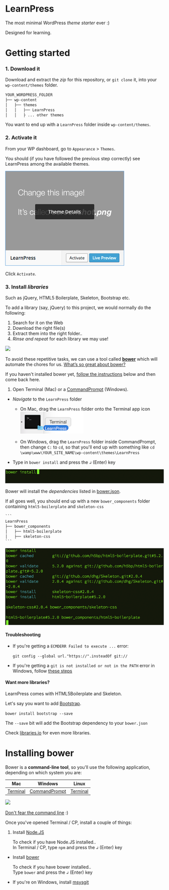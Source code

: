# LearnPress

The most minimal WordPress *theme starter* ever :)

Designed for learning.




# Getting started

### 1. Download it

Download and extract the *zip* for this repository, or `git clone` it, into your `wp-content/themes` folder.

```
YOUR_WORDPRESS_FOLDER
├── wp-content
│   ├── themes
│   │   ├── LearnPress
│   │   ├ ... other themes
```

You want to end up with a `LearnPress` folder inside `wp-content/themes`.

### 2. Activate it

From your WP dashboard, go to `Appearance` > `Themes`.

You should (if you have followed the previous step correctly) see LearnPress among the available themes.

![](img/activate.png)

Click `Activate`.

### 3. Install *libraries*

Such as jQuery, HTML5 Boilerplate, Skeleton, Bootstrap etc.

To add a library (say, jQuery) to this project, we would normally do the following:

1. Search for it on the Web 
2. Download the right file(s) 
3. Extract them into the right folder.. 
4. *Rinse and repeat* for each library we may use!

![](http://bower.io/img/bower-logo.png)

To avoid these repetitive tasks, we can use a tool called [**bower**](http://bower.io/) which will automate the chores for us. [What’s so great about bower?](https://css-tricks.com/whats-great-bower/)

If you haven't installed bower yet, [follow the instructions](#installing-bower) below and then come back here.

1. Open Terminal (Mac) or a [CommandPrompt](http://windows.microsoft.com/en-gb/windows-vista/open-a-command-prompt-window) (Windows). 
* *Navigate* to the `LearnPress` folder  

	* On Mac, drag the `LearnPress` folder onto the Terminal app icon  
	![](img/folder-drag.png)

	* On Windows, drag the `LearnPress` folder inside CommandPrompt, then change `C:` to `cd`, so that you'll end up with something like `cd  \wamp\www\YOUR_SITE_NAME\wp-content\themes\LearnPress`
* Type in `bower install` and press the `↲` (Enter) key

![](img/terminal-bower-install.png)

Bower will install the *dependencies* listed in [bower.json](bower.json).

If all goes well, you should end up with a new `bower_components` folder containing `html5-boilerplate` and `skeleton-css`
	
	```
	LearnPress
	├── bower_components
	│   ├── html5-boilerplate
	│   ├── skeleton-css
	```

![](img/terminal-bower-installed.png)




#### Troubleshooting

* If you're getting a `ECMDERR Failed to execute ...` error:

	`git config --global url."https://".insteadOf git://`
	
* If you're getting a `git is not installed or not in the PATH` error in Windows, follow [these steps](http://stackoverflow.com/questions/20666989/bower-enogit-git-is-not-installed-or-not-in-the-path) 


#### Want more libraries? 

LearnPress comes with HTML5Boilerplate and Skeleton.

Let's say you want to add [Bootstrap](http://getbootstrap.com/getting-started/#download-bower).

`bower install bootstrap --save`

The `--save` bit will add the Bootstrap dependency to your `bower.json`

Check [libraries.io](https://libraries.io/bower/) for even more libraries.





# Installing bower 

Bower is a **command-line tool**, so you'll use the following application, depending on which system you are:

| Mac | Windows | Linux |
| --- | ------- | ----- |
| [Terminal](http://mac.appstorm.net/how-to/utilities-how-to/how-to-use-terminal-the-basics/) | [CommandPrompt](http://windows.microsoft.com/en-gb/windows-vista/open-a-command-prompt-window) | [Terminal](https://help.ubuntu.com/community/UsingTheTerminal) |

![](http://i.imgur.com/Gv6qlyH.gif)

[Don't fear the command line](https://zurb.com/expo/lessons/don-t-fear-the-command-line) :)

Once you've opened Terminal / CP, install a couple of things:

1. Install [Node.JS](https://nodejs.org/)   
	
	To check if you have Node.JS installed..   
	In Terminal / CP, type `npm` and press the `↲` (Enter) key
* Install [bower](http://bower.io/)  

	To check if you have bower installed..   
	Type `bower` and press the `↲` (Enter) key
* If you're on Windows, install [msysgit](https://msysgit.github.io/)




